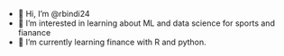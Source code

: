 - 👋 Hi, I’m @rbindi24
- 👀 I’m interested in learning about ML and data science for sports and fianance
- 🌱 I’m currently learning finance with R and python.



<!---
rbindi24/rbindi24 is a ✨ special ✨ repository because its `README.md` (this file) appears on your GitHub profile.
You can click the Preview link to take a look at your changes.
--->
